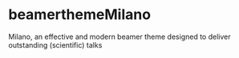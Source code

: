 # beamerthemeMilano
Milano, an effective and modern beamer theme designed to deliver outstanding (scientific) talks
